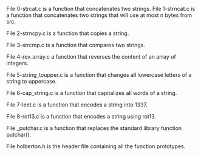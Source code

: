 File 0-strcat.c is a function that concatenates two strings.
File 1-strncat.c is a function that concatenates two strings that will use at most n bytes from src.

File 2-strncpy.c is a function that copies a string.

File 3-strcmp.c is a function that compares two strings.

File 4-rev_array.c a function that reverses the content of an array of integers.

File 5-string_toupper.c is a function that changes all lowercase letters of a string to uppercase.

File 6-cap_string.c is a function that capitalizes all words of a string.

File 7-leet.c is a function that encodes a string into 1337.

File 8-rot13.c is a function that encodes a string using rot13.

File _putchar.c is a function that replaces the standard library function putchar().

File holberton.h is the header file containing all the function prototypes.
